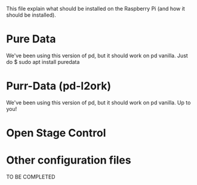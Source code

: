 This file explain what should be installed on the Raspberry Pi (and how it should be installed).

# Pure Data
We've been using this version of pd, but it should work on pd vanilla.
Just do 
$ sudo apt install puredata

# Purr-Data (pd-l2ork)
We've been using this version of pd, but it should work on pd vanilla. Up to you!

# Open Stage Control

# Other configuration files
TO BE COMPLETED
